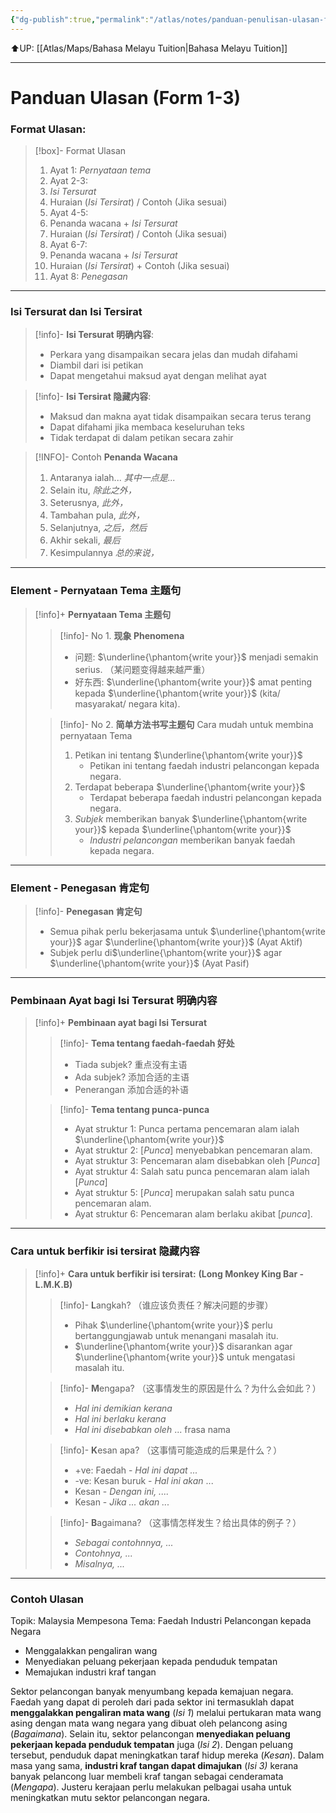 ```yaml
---
{"dg-publish":true,"permalink":"/atlas/notes/panduan-penulisan-ulasan-form-1-3/"}
---
```


⬆️UP: [[Atlas/Maps/Bahasa Melayu Tuition\|Bahasa Melayu Tuition]]

---

# Panduan Ulasan (Form 1-3)
### Format Ulasan:
> [!box]- Format Ulasan
> 1. Ayat 1: *Pernyataan tema*  
> 2. Ayat 2-3: 
>	1. *Isi Tersurat* 
>	2. Huraian (*Isi Tersirat*) / Contoh (Jika sesuai)  
>3. Ayat 4-5: 
>	1. Penanda wacana + *Isi Tersurat*
>	2. Huraian (*Isi Tersirat*) / Contoh  (Jika sesuai)  
>4. Ayat 6-7: 
>	1. Penanda wacana + *Isi Tersurat*
>	2. Huraian (*Isi Tersirat*) + Contoh (Jika sesuai)  
> 5. Ayat 8: *Penegasan*

---
### Isi Tersurat dan Isi Tersirat
> [!info]- **Isi Tersurat 明确内容**: 
> - Perkara yang disampaikan secara jelas dan mudah difahami
> - Diambil dari isi petikan
> - Dapat mengetahui maksud ayat dengan melihat ayat

> [!info]- **Isi Tersirat 隐藏内容**: 
> - Maksud dan makna ayat tidak disampaikan secara terus terang
> - Dapat difahami jika membaca keseluruhan teks
> - Tidak terdapat di dalam petikan secara zahir

>[!INFO]- Contoh **Penanda Wacana**
> 1. Antaranya ialah... *其中一点是...*
> 2. Selain itu,  *除此之外，*
> 3. Seterusnya,  *此外，*
> 4. Tambahan pula,  *此外，*
> 5. Selanjutnya,   *之后，然后*
> 6. Akhir sekali,   *最后*
> 7. Kesimpulannya *总的来说，*

---
### Element - Pernyataan Tema 主题句
> [!info]+ **Pernyataan Tema 主题句**
> > [!info]- No 1. **现象 Phenomena**
> > - 问题:  $\underline{\phantom{write your}}$ menjadi semakin serius. （某问题变得越来越严重）
> > - 好东西: $\underline{\phantom{write your}}$ amat penting kepada $\underline{\phantom{write your}}$ (kita/ masyarakat/ negara kita). 
>
> > [!info]- No 2. **简单方法书写主题句** Cara mudah untuk membina pernyataan Tema
> > 1. Petikan ini tentang $\underline{\phantom{write your}}$ 
> > 	- Petikan ini tentang faedah industri pelancongan kepada negara.
> > 2. Terdapat beberapa $\underline{\phantom{write your}}$ 
> > 	- Terdapat beberapa faedah industri pelancongan kepada negara.
> > 3. *Subjek* memberikan banyak $\underline{\phantom{write your}}$  kepada $\underline{\phantom{write your}}$ 
> > 	- *Industri pelancongan* memberikan banyak faedah kepada negara. 

---
### Element - Penegasan 肯定句
> [!info]- **Penegasan 肯定句**
> - Semua pihak perlu bekerjasama untuk $\underline{\phantom{write your}}$  agar $\underline{\phantom{write your}}$  (Ayat Aktif)
> - Subjek perlu di$\underline{\phantom{write your}}$  agar $\underline{\phantom{write your}}$  (Ayat Pasif)

---
### Pembinaan Ayat bagi Isi Tersurat 明确内容
> [!info]+ **Pembinaan ayat bagi Isi Tersurat**
> > [!info]- **Tema tentang faedah-faedah 好处**
> > - Tiada subjek? 重点没有主语
> > - Ada subjek? 添加合适的主语
> > - Penerangan 添加合适的补语
>
> > [!info]- **Tema tentang punca-punca**
> > - Ayat struktur 1: Punca pertama pencemaran alam ialah $\underline{\phantom{write your}}$ 
> > - Ayat struktur 2: [*Punca*] menyebabkan pencemaran alam.
> > - Ayat struktur 3: Pencemaran alam disebabkan oleh [*Punca*]
> > - Ayat struktur 4: Salah satu punca pencemaran alam ialah [*Punca*]
> > - Ayat struktur 5: [*Punca*] merupakan salah satu punca pencemaran alam.
> > - Ayat struktur 6: Pencemaran alam berlaku akibat [*punca*].

---
### Cara untuk berfikir isi tersirat 隐藏内容
> [!info]+ **Cara untuk berfikir isi tersirat:** **(Long Monkey King Bar - L.M.K.B)**
> > [!info]- **L**angkah? （谁应该负责任？解决问题的步骤）
> > - Pihak $\underline{\phantom{write your}}$ perlu bertanggungjawab untuk menangani masalah itu.
> > - $\underline{\phantom{write your}}$ disarankan agar $\underline{\phantom{write your}}$ untuk mengatasi masalah itu. 
> 
> > [!info]- **M**engapa?  （这事情发生的原因是什么？为什么会如此？）
> > - *Hal ini demikian kerana*
> > - *Hal ini berlaku kerana*
> > - *Hal ini disebabkan oleh* ... frasa nama
> 
> > [!info]- **K**esan apa? （这事情可能造成的后果是什么？）
> > - +ve: Faedah - *Hal ini dapat ...*
> > - -ve: Kesan buruk - *Hal ini akan* ...
> > - Kesan - *Dengan ini, ....*
> > - Kesan - *Jika ... akan ...*
> 
> > [!info]- **B**agaimana?  （这事情怎样发生？给出具体的例子？）
> > - *Sebagai contohnnya, ...*
> > - *Contohnya, ...*
> > - *Misalnya, ...*

---
### Contoh Ulasan
Topik: Malaysia Mempesona
Tema: Faedah Industri Pelancongan kepada Negara
- Menggalakkan pengaliran wang  
- Menyediakan peluang pekerjaan kepada penduduk tempatan  
- Memajukan industri kraf tangan  

Sektor pelancongan banyak menyumbang kepada kemajuan negara. Faedah yang dapat di peroleh dari pada sektor ini termasuklah dapat **menggalakkan pengaliran mata wang** (*Isi 1*) melalui pertukaran mata wang asing dengan mata wang negara yang dibuat oleh pelancong asing (*Bagaimana*). Selain itu, sektor pelancongan **menyediakan peluang pekerjaan kepada penduduk tempatan** juga (*Isi 2*). Dengan peluang tersebut, penduduk dapat meningkatkan taraf hidup mereka (*Kesan*). Dalam masa yang sama, **industri kraf tangan dapat dimajukan** (*Isi 3)* kerana banyak pelancong luar membeli kraf tangan sebagai cenderamata (*Mengapa*). Justeru kerajaan perlu melakukan pelbagai usaha untuk meningkatkan mutu sektor pelancongan negara.